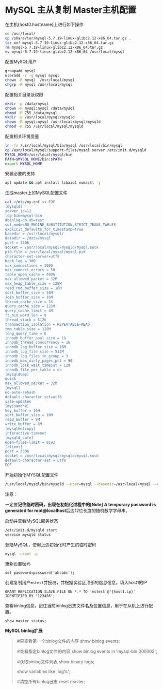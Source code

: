 # MySQL 主从复制 Master主机配置

在主机{host0.hostname}上进行如下操作

```bash
cd /usr/local/
cp /share/tar/mysql-5.7.19-linux-glibc2.12-x86_64.tar.gz .
tar xvf mysql-5.7.19-linux-glibc2.12-x86_64.tar.gz
rm mysql-5.7.19-linux-glibc2.12-x86_64.tar.gz
mv mysql-5.7.19-linux-glibc2.12-x86_64 /usr/local/mysql
```

配置MySQL用户

```bash
groupadd mysql
useradd -r -g mysql mysql
chown -R mysql  /usr/local/mysql
chgrp -R mysql /usr/local/mysql
```
配置相关目录及权限
```bash
mkdir -p /data/mysql
chown -R mysql:mysql /data/mysql
chmod -R 755 /data/mysql
mkdir -p /usr/local/mysql/mysqld
chown -R mysql:mysql /usr/local/mysql/mysqld
chmod -R 755 /usr/local/mysql/mysqld
```

配置相关环境变量

```bash
ln -fs /usr/local/mysql/bin/mysql /usr/local/bin/mysql
cp /usr/local/mysql/support-files/mysql.server /etc/init.d/mysqld
MYSQL_HOME=/usr/local/mysql/bin
PATH=$MYSQL_HOME/bin:$PATH
export MYSQL_HOME
```

安装必要的支持
```bash
apt update && apt install libaio1 numactl -y
```

生成master上的MySQL配置文件

```bash
cat >/etc/my.cnf << EOF
[mysqld]
server_id=11
log-bin=mysql-bin
#binlog-do-db=test
sql_mode=NO_ENGINE_SUBSTITUTION,STRICT_TRANS_TABLES
explicit_defaults_for_timestamp=true
basedir = /usr/local/mysql/
datadir = /data/mysql
port = 3306
socket = /usr/local/mysql/mysqld/mysql.sock
pid-file = /usr/local/mysql/mysql.pid
character-set-server=utf8
back_log = 300
max_connections = 3000
max_connect_errors = 50
table_open_cache = 4096
max_allowed_packet = 32M
max_heap_table_size = 128M
read_rnd_buffer_size = 16M
sort_buffer_size = 16M
join_buffer_size = 16M
thread_cache_size = 16
query_cache_size = 128M
query_cache_limit = 4M
ft_min_word_len = 8
thread_stack = 512K
transaction_isolation = REPEATABLE-READ
tmp_table_size = 128M
long_query_time = 6
innodb_buffer_pool_size = 1G
innodb_thread_concurrency = 16
innodb_log_buffer_size = 16M
innodb_log_file_size = 512M
innodb_log_files_in_group = 3
innodb_max_dirty_pages_pct = 90
innodb_lock_wait_timeout = 120
innodb_file_per_table = on
[mysqldump]
quick
max_allowed_packet = 32M
[mysql]
no-auto-rehash
default-character-set=utf8
safe-updates
[myisamchk]
key_buffer = 16M
sort_buffer_size = 16M
read_buffer = 8M
write_buffer = 8M
[mysqlhotcopy]
interactive-timeout
[mysqld_safe]
open-files-limit = 8192
[client]
port = 3306
socket = /usr/local/mysql/mysqld/mysql.sock
default-character-set = utf8
EOF
```

开始初始化MYSQL配置文件

```bash
/usr/local/mysql/bin/mysqld --user=mysql --basedir=/usr/local/mysql --datadir=/data/mysql --initialize
```

注意：

一定要**记住临时密码，出现在初始化过程中的[Note] A temporary password is generated for root@localhost**后边12位长度的随机数字字母串。

启动并查看MySQL服务状态

```bash
/etc/init.d/mysqld start
service mysqld status
```

登陆MySQL，使用上边初始化时产生的临时密码

```bash
mysql -uroot -p
```

重新设置密码

```mysql
set password=password('abcabc');
```
创建复制用户`mstest`并授权，并根据实验区顶部的信息信息，填入host1的IP
```mysql
GRANT REPLICATION SLAVE,FILE ON *.* TO 'mstest'@'{host1.ip}' IDENTIFIED BY '123456';
```
查看binlog信息，记住当前binlog日志文件名及位置信息，用于在从机上进行配置。
```mysql
show master status;
```

**MySQL binlog扩展**

> #只查看第一个binlog文件的内容
> show binlog events;
>
> #查看指定binlog文件的内容
> show binlog events in 'mysql-bin.000002';
>
> #获取binlog文件列表
> show binary logs;
>
> show variables like 'log%';
>
> #清空所有binlog日志
> reset master;